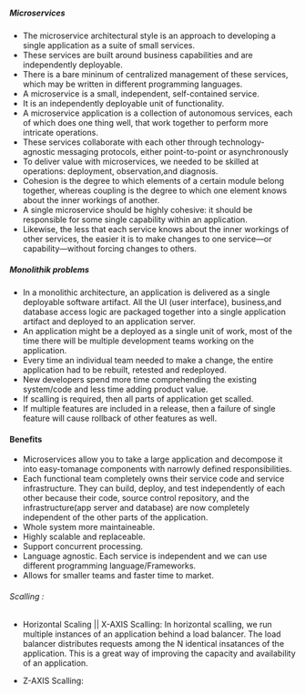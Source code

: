 ##### Microservices
* The microservice architectural style is an approach to developing a single application as a suite of small services.
* These services are built around business capabilities and are independently deployable.
* There is a bare mininum of centralized management of these services, which may be written in different programming languages.
* A microservice is a small, independent, self-contained service.
* It is an independently deployable unit of functionality.
* A microservice application is a collection of autonomous services, each of which does one thing well, that work together to perform more intricate operations.
* These services collaborate with each other through technology-agnostic messaging protocols, either point-to-point or asynchronously
* To deliver value with microservices, we needed to be skilled at operations: deployment, observation,and diagnosis.
* Cohesion is the degree to which elements of a certain module belong together, whereas coupling is the degree to which one element knows about the inner workings of another.
* A single microservice should be highly cohesive: it should be responsible for some single capability within an application.
* Likewise, the less that each service knows about the inner workings of other services, the easier it is to make changes to one service—or capability—without forcing
changes to others.

##### Monolithik problems
* In a monolithic architecture, an application is delivered as a single deployable software artifact. All the UI (user interface), business,and database access logic are packaged together into a single application artifact and deployed to an application server.
* An application might be a deployed as a single unit of work, most of the time there will be multiple development teams working on the application.
* Every time an individual team needed to make a change, the entire application had to be rebuilt, retested and redeployed.
* New developers spend more time comprehending the existing system/code and less time adding product value.
* If scalling is required, then all parts of application get scalled.
* If multiple features are included in a release, then a failure of single feature will cause rollback of other features as well.

#### Benefits
* Microservices allow you to take a large application and decompose it into easy-tomanage components with narrowly defined responsibilities.
* Each functional team completely owns their service code and service infrastructure. They can build, deploy, and test independently
of each other because their code, source control repository, and the infrastructure(app server and database) are now completely independent of the other parts of the application.
* Whole system more maintaineable.
* Highly scalable and replaceable.
* Support concurrent processing.
* Language agnostic. Each service is independent and we can use different programming language/Frameworks.
* Allows for smaller teams and faster time to market.

###### Scalling :
* Horizontal Scaling || X-AXIS Scalling: In horizontal scalling, we run multiple instances of an application behind a load balancer. The load balancer distributes requests among the N identical insatances of the application. This is a great way of improving the capacity and availability of an application.

* Z-AXIS Scalling: 

